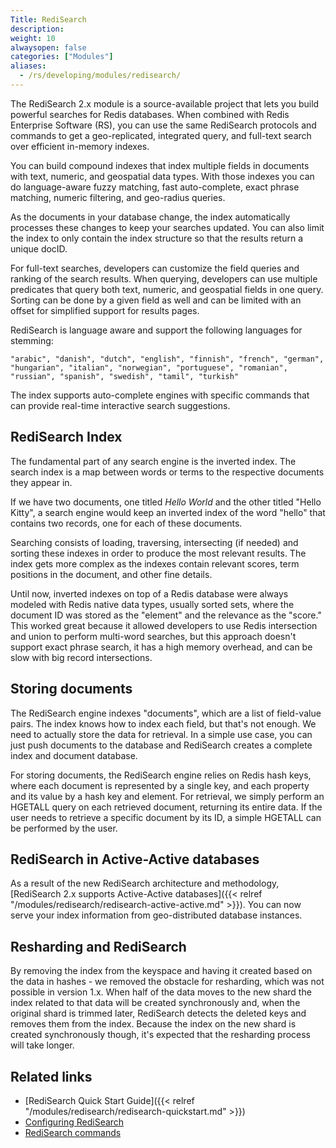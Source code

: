 ```yaml
---
Title: RediSearch
description:
weight: 10
alwaysopen: false
categories: ["Modules"]
aliases:
  - /rs/developing/modules/redisearch/
---
```

The RediSearch 2.x module is a source-available project that lets you build powerful searches for Redis databases.
When combined with Redis Enterprise Software (RS), you can use the same RediSearch protocols and commands
to get a geo-replicated, integrated query, and full-text search over efficient in-memory indexes.

You can build compound indexes that index multiple fields in documents with text, numeric, and geospatial data types.
With those indexes you can do language-aware fuzzy matching, fast auto-complete, exact phrase matching, numeric filtering, and geo-radius queries.

As the documents in your database change, the index automatically processes these changes to keep your searches updated.
You can also limit the index to only contain the index structure so that the results return a unique docID.

For full-text searches, developers can customize the field queries and ranking of the search results.
When querying, developers can use multiple predicates that query both text, numeric, and geospatial fields in one query.
Sorting can be done by a given field as well and can be limited with an offset for simplified support for results pages.

RediSearch is language aware and support the following languages for stemming:

    "arabic", "danish", "dutch", "english", "finnish", "french", "german", "hungarian", "italian", "norwegian", "portuguese", "romanian", "russian", "spanish", "swedish", "tamil", "turkish"

The index supports auto-complete engines with specific commands that can provide real-time interactive search suggestions.

## RediSearch Index

The fundamental part of any search engine is the inverted index.
The search index is a map between words or terms to the respective documents they appear in.

If we have two documents, one titled _Hello World_ and the other titled "Hello Kitty",
a search engine would keep an inverted index of the word "hello" that contains two records, one for each of these documents.

Searching consists of loading, traversing, intersecting (if needed) and sorting these indexes in order to produce the most relevant results.
The index gets more complex as the indexes contain relevant scores, term positions in the document, and other fine details.

Until now, inverted indexes on top of a Redis database were always modeled with Redis native data types, usually sorted sets,
where the document ID was stored as the "element" and the relevance as the "score."
This worked great because it allowed developers to use Redis intersection and union to perform multi-word searches,
but this approach doesn't support exact phrase search, it has a high memory overhead, and can be slow with big record intersections.

## Storing documents

The RediSearch engine indexes "documents", which are a list of field-value pairs.
The index knows how to index each field, but that's not enough.
We need to actually store the data for retrieval.
In a simple use case, you can just push documents to the database and RediSearch creates a complete index and document database.

For storing documents, the RediSearch engine relies on Redis hash keys,
where each document is represented by a single key, and each property and its value by a hash key and element.
For retrieval, we simply perform an HGETALL query on each retrieved document, returning its entire data.
If the user needs to retrieve a specific document by its ID, a simple HGETALL can be performed by the user.

## RediSearch in Active-Active databases

As a result of the new RediSearch architecture and methodology, [RediSearch 2.x supports Active-Active databases]({{< relref "/modules/redisearch/redisearch-active-active.md" >}}).
You can now serve your index information from geo-distributed database instances.

## Resharding and RediSearch

By removing the index from the keyspace and having it created based on the data in hashes - we removed the obstacle for resharding, which was not possible in version 1.x.
When half of the data moves to the new shard the index related to that data will be created synchronously and, when the original shard is trimmed later, RediSearch detects the deleted keys and removes them from the index.
Because the index on the new shard is created synchronously though, it's expected that the resharding process will take longer.

## Related links

- [RediSearch Quick Start Guide]({{< relref "/modules/redisearch/redisearch-quickstart.md" >}})
- [Configuring RediSearch](https://oss.redislabs.com/redisearch/Configuring/)
- [RediSearch commands](http://redisearch.io/)
